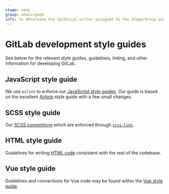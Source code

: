 ```yaml
---
stage: none
group: unassigned
info: To determine the technical writer assigned to the Stage/Group associated with this page, see https://about.gitlab.com/handbook/engineering/ux/technical-writing/#assignments
---
```


# GitLab development style guides

See below for the relevant style guides, guidelines, linting, and other information for developing GitLab.

## JavaScript style guide

We use `eslint` to enforce our [JavaScript style guides](javascript.md). Our guide is based on
the excellent [Airbnb](https://github.com/airbnb/javascript) style guide with a few small
changes.

## SCSS style guide

Our [SCSS conventions](scss.md) which are enforced through [`scss-lint`](https://github.com/sds/scss-lint).

## HTML style guide

Guidelines for writing [HTML code](html.md) consistent with the rest of the codebase.

## Vue style guide

Guidelines and conventions for Vue code may be found within the [Vue style guide](vue.md).
